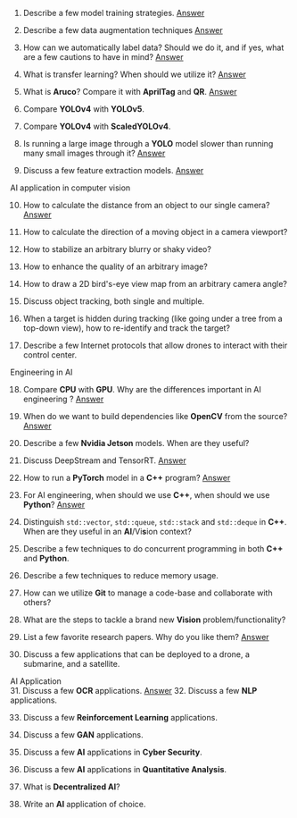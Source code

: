 1.  Describe a few model training strategies.
[Answer](./1.%20Describe%20a%20few%20model%20training%20strategies/README.md)
2.  Describe a few data augmentation techniques
[Answer](./2.%20Describe%20a%20few%20data%20augmentation%20techniques/README.md)
3.  How can we automatically label data? Should we do it, and if yes, what are a few cautions to have in mind?
[Answer](3.%20How%20can%20we%20automatically%20label%20data?%20Should%20we%20do%20it,%20and%20if%20yes,%20what%20are%20a%20few%20cautions%20to%20have%20in%20mind?/README.md)
4.  What is transfer learning? When should we utilize it?
[Answer](4.%20%20What%20is%20transfer%20learning?%20When%20should%20we%20utilize%20it?/README.md)
5.  What is **Aruco**? Compare it with **AprilTag** and **QR**.
[Answer](5.%20%20What%20is%20**Aruco**?%20Compare%20it%20with%20**AprilTag**%20and%20**QR**./README.md)
6.  Compare **YOLOv4** with **YOLOv5**.
    
7.  Compare **YOLOv4** with **ScaledYOLOv4**.
    
8.  Is running a large image through a **YOLO** model slower than running many small images through it?
[Answer](6%20-%208.%20YOLO/README.md)
9.  Discuss a few feature extraction models.
[Answer](9.%20%20Discuss%20a%20few%20feature%20extraction%20models./README.md)

AI application in computer vision    

10.  How to calculate the distance from an object to our single camera?
[Answer](10%20%20How%20to%20calculate%20the%20distance%20from%20an%20object%20to%20our%20single%20camera?/README.md)
11.  How to calculate the direction of a moving object in a camera viewport?
    
12.  How to stabilize an arbitrary blurry or shaky video?
    
13.  How to enhance the quality of an arbitrary image?
    
14.  How to draw a 2D bird's-eye view map from an arbitrary camera angle?
    
15.  Discuss object tracking, both single and multiple.
    
16.  When a target is hidden during tracking (like going under a tree from a top-down view), how to re-identify and track the target?
    
17.  Describe a few Internet protocols that allow drones to interact with their control center.


Engineering in AI	

18.  Compare **CPU** with **GPU**. Why are the differences important in AI engineering ?
[Answer](18.%20Compare%20CPU%20with%20GPU.%20Why%20are%20the%20differences%20important%20in%20AI%20engineering?/README.md)
19.  When do we want to build dependencies like **OpenCV** from the source?
[Answer](19.%20%20When%20do%20we%20want%20to%20build%20dependencies%20like%20OpenCV%20from%20the%20source?/README.md)
20.  Describe a few **Nvidia Jetson** models. When are they useful?
    
21.  Discuss DeepStream and TensorRT.
[Answer](21.%20%20Discuss%20DeepStream%20and%20TensorRT/README.md)
22.  How to run a **PyTorch** model in a **C++** program?
[Answer](22.%20How%20to%20run%20a%20PyTorch%20model%20in%20a%20C++%20program?/README.md)
23.  For AI engineering, when should we use **C++**, when should we use **Python**?
[Answer](23.%20%20For%20AI%20engineering,%20when%20should%20we%20use%20C++,%20when%20should%20we%20use%20Python%20?/README.md)
24.  Distinguish `std::vector`, `std::queue`, `std::stack` and `std::deque` in **C++**. When are they useful in an **AI**/Vi**s**ion context?
    
25.  Describe a few techniques to do concurrent programming in both **C++** and **Python**.
    
26.  Describe a few techniques to reduce memory usage.
    
27.  How can we utilize **Git** to manage a code-base and collaborate with others?
    
28.  What are the steps to tackle a brand new **Vision** problem/functionality?
    
29.  List a few favorite research papers. Why do you like them?
[Answer](29.%20%20List%20a%20few%20favorite%20research%20papers.%20Why%20do%20you%20like%20them?/README.md) 
30.  Discuss a few applications that can be deployed to a drone, a submarine, and a satellite.

AI Application	
31.  Discuss a few **OCR** applications.
[Answer](31.%20%20Discuss%20a%20few%20**OCR**%20applications./README.md)
32.  Discuss a few **NLP** applications.
    
33.  Discuss a few **Reinforcement Learning** applications.
    
34.  Discuss a few **GAN** applications.
    
35.  Discuss a few **AI** applications in **Cyber Security**.
    
36.  Discuss a few **AI** applications in **Quantitative Analysis**.
    
37.  What is **Decentralized AI**?
    
38.  Write an **AI** application of choice.
